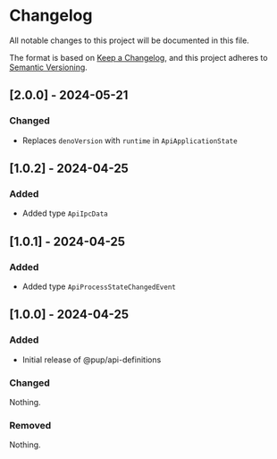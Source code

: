 # Changelog

All notable changes to this project will be documented in this file.

The format is based on [Keep a Changelog](https://keepachangelog.com/en/1.1.0/),
and this project adheres to
[Semantic Versioning](https://semver.org/spec/v2.0.0.html).

## [2.0.0] - 2024-05-21

### Changed

- Replaces `denoVersion` with `runtime` in `ApiApplicationState`

## [1.0.2] - 2024-04-25

### Added

- Added type `ApiIpcData`

## [1.0.1] - 2024-04-25

### Added

- Added type `ApiProcessStateChangedEvent`

## [1.0.0] - 2024-04-25

### Added

- Initial release of @pup/api-definitions

### Changed

Nothing.

### Removed

Nothing.
